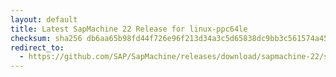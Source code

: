 ```yaml
---
layout: default
title: Latest SapMachine 22 Release for linux-ppc64le
checksum: sha256 db6aa65b98fd44f726e96f213d34a3c5d65838dc9bb3c561574a45ff19ec380b
redirect_to:
  - https://github.com/SAP/SapMachine/releases/download/sapmachine-22/sapmachine-jre-22_linux-ppc64le_bin.tar.gz
---
```

